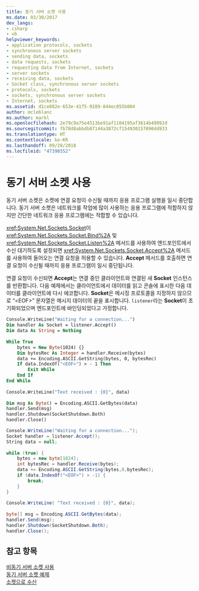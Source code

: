 ```yaml
---
title: 동기 서버 소켓 사용
ms.date: 03/30/2017
dev_langs:
- csharp
- vb
helpviewer_keywords:
- application protocols, sockets
- synchronous server sockets
- sending data, sockets
- data requests, sockets
- requesting data from Internet, sockets
- server sockets
- receiving data, sockets
- Socket class, synchronous server sockets
- protocols, sockets
- sockets, synchronous server sockets
- Internet, sockets
ms.assetid: d1ce882e-653e-41f5-9289-844ec855b804
author: mcleblanc
ms.author: markl
ms.openlocfilehash: 2e79c9a75e4513be91af1104195af3614b49092d
ms.sourcegitcommit: fb78d8abbdb87144a3872cf154930157090dd933
ms.translationtype: HT
ms.contentlocale: ko-KR
ms.lasthandoff: 09/28/2018
ms.locfileid: "47398552"
---
```

# <a name="using-a-synchronous-server-socket"></a>동기 서버 소켓 사용
동기 서버 소켓은 소켓에 연결 요청이 수신될 때까지 응용 프로그램 실행을 일시 중단합니다. 동기 서버 소켓은 네트워크를 작업에 많이 사용하는 응용 프로그램에 적합하지 않지만 간단한 네트워크 응용 프로그램에는 적합할 수 있습니다.  
  
 <xref:System.Net.Sockets.Socket>이 <xref:System.Net.Sockets.Socket.Bind%2A> 및 <xref:System.Net.Sockets.Socket.Listen%2A> 메서드를 사용하여 엔드포인트에서 수신 대기하도록 설정되면 <xref:System.Net.Sockets.Socket.Accept%2A> 메서드를 사용하여 들어오는 연결 요청을 허용할 수 있습니다. **Accept** 메서드를 호출하면 연결 요청이 수신될 때까지 응용 프로그램이 일시 중단됩니다.  
  
 연결 요청이 수신되면 **Accept**는 연결 중인 클라이언트와 연결된 새 **Socket** 인스턴스를 반환합니다. 다음 예제에서는 클라이언트에서 데이터를 읽고 콘솔에 표시한 다음 데이터를 클라이언트에 다시 에코합니다. **Socket**은 메시징 프로토콜을 지정하지 않으므로 “\<EOF>” 문자열은 메시지 데이터의 끝을 표시합니다. `listener`라는 **Socket**이 초기화되었으며 엔드포인트에 바인딩되었다고 가정합니다.  
  
```vb  
Console.WriteLine("Waiting for a connection...")  
Dim handler As Socket = listener.Accept()  
Dim data As String = Nothing  
  
While True  
    bytes = New Byte(1024) {}  
    Dim bytesRec As Integer = handler.Receive(bytes)  
    data += Encoding.ASCII.GetString(bytes, 0, bytesRec)  
    If data.IndexOf("<EOF>") > - 1 Then  
        Exit While  
    End If  
End While  
  
Console.WriteLine("Text received : {0}", data)  
  
Dim msg As Byte() = Encoding.ASCII.GetBytes(data)  
handler.Send(msg)  
handler.Shutdown(SocketShutdown.Both)  
handler.Close()  
```  
  
```csharp  
Console.WriteLine("Waiting for a connection...");  
Socket handler = listener.Accept();  
String data = null;  
  
while (true) {  
    bytes = new byte[1024];  
    int bytesRec = handler.Receive(bytes);  
    data += Encoding.ASCII.GetString(bytes,0,bytesRec);  
    if (data.IndexOf("<EOF>") > -1) {  
        break;  
    }  
}  
  
Console.WriteLine( "Text received : {0}", data);  
  
byte[] msg = Encoding.ASCII.GetBytes(data);  
handler.Send(msg);  
handler.Shutdown(SocketShutdown.Both);  
handler.Close();  
```  
  
## <a name="see-also"></a>참고 항목  
 [비동기 서버 소켓 사용](../../../docs/framework/network-programming/using-an-asynchronous-server-socket.md)  
 [동기 서버 소켓 예제](../../../docs/framework/network-programming/synchronous-server-socket-example.md)  
 [소켓으로 수신](../../../docs/framework/network-programming/listening-with-sockets.md)

